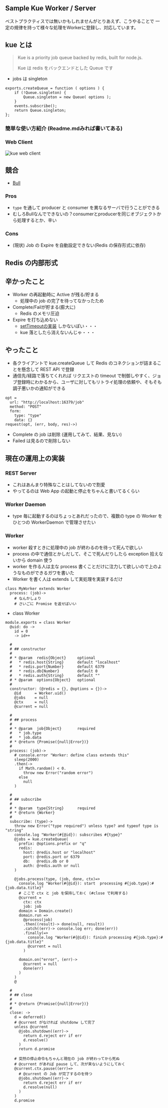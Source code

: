 Sample Kue Worker / Server
------------------------------------------------------------

ベストプラクティスでは無いかもしれませんがとりあえず、こうやることで
一定の規律を持って様々な処理をWorkerに登録し、対応しています。

## kue とは

> Kue is a priority job queue backed by redis, built for node.js.
> 
> Kue は redis をバックエンドとした Queue です


* jobs は singleton

```
exports.createQueue = function ( options ) {
    if (!Queue.singleton) {
        Queue.singleton = new Queue( options );
    }
    events.subscribe();
    return Queue.singleton;
};
```

### 簡単な使い方紹介 (Readme.mdみれば書いてある)



### Web Client

![kue web client](images/kue.webclient.png)

## 競合

* [Bull](https://github.com/OptimalBits/bull)

### Pros

* `type` を通して producer と consumer を異なるサーバで行うことができる
* むしろBullなんでできないの？consumerとproducerを同じオブジェクトから処理するとか、辛い

### Cons

* (現状) Job の Expire を自動設定できない(Redis の保存形式に依存)

## Redis の内部形式


## 辛かったこと

* Worker の再起動時に Active が残る/貯まる
  * 処理中の job の完了を待ってなかったため
* Complete/Failが貯まる(膨大に)
  * Redis のメモリ圧迫
* Expire を打ち込めない
  * [setTimeoutの実装](https://github.com/LearnBoost/kue/issues/130#issuecomment-11346815) しかないぽい・・・
  * kue 落としたら消えないんじゃ・・・

## やったこと

* 各クライアントで kue.createQueue して Redis のコネクションが詰まることを懸念して REST API で登録
* 通信先/経路で落ちてくれれば リクエストの timeout で制御しやすく、ジョブ登録時にわかるから、ユーザに対してもリトライ処理の依頼や、そもそも調子悪いかの通知ができる

```
opt =
  url: "http://localhost:16379/job"
  method: "POST"
  form:
    type: "type"
    data: {}
request(opt, (err, body, res)->)
```

* Complete の job は削除 (運用してみて、結果、見ない)
* Failed は見るので削除しない

## 現在の運用上の実装

### REST Server

* これはあんまり特殊なことはしてないので割愛
* やってるのは Web App の起動と停止をちゃんと書いてるくらい

### Worker Daemon

* type 毎に起動するのはちょっとあれだったので、複数の type の Worker をひとつの WorkerDaemon で管理させたい

### Worker

* worker 殺すときに処理中の job が終わるのを待って死んで欲しい
* process の中で通信とかしだして、そこで死んだりしたら exception 拾えないから domain 使う
* worker を作る人は主な process 書くことだけに注力して欲しいので上のようなものができるガワを書いた
* Worker を書く人は extends して実処理を実装するだけ

```
class MyWorker extends Worker
  process: (job)->
    # なんかしょり
    # さいごに Promise を返せばいい
```    
    
* class Worker

```
module.exports = class Worker
  @uid: do ->
    id = 0
    -> id++

  #
  # ## constructor
  #
  # * @param  redis{Object}     optional
  #   * redis.host{String}      default "localhost"
  #   * redis.port{Number}      default 6379
  #   * redis.db{Number}        default 0
  #   * redis.auth{String}      default ""
  # * @param  options{Object}   optional
  #
  constructor: (@redis = {}, @options = {})->
    @id      = Worker.uid()
    @jobs    = null
    @ctx     = null
    @current = null

  #
  # ## process
  #
  # * @param  job{Object}       required
  #   * job.type
  #   * job.data
  # * @return {Promise({null|Error})}
  #
  process: (job)->
    # console.error "Worker: define class extends this"
    sleep(2000)
    .then(->
      if Math.random() < 0.
        throw new Error("random error")
      else
        null
    )

  #
  # ## subscribe
  #
  # * @param  type{String}      required
  # * @return {Worker}
  #
  subscribe: (type)->
    throw new Error("type required") unless type? and typeof type is "string"
    console.log "Worker(#{@id}): subscribes #{type}"
    @jobs = kue.createQueue(
      prefix: @options.prefix or "q"
      redis:
        host: @redis.host or "localhost"
        port: @redis.port or 6379
        db:   @redis.db or 0
        auth: @redis.auth or null
    )

    @jobs.process(type, (job, done, ctx)=>
      console.log "Worker(#{@id}): start  processing #{job.type}:#{job.data.title}"
      # ここで ctx と job を保持しておく (#close で利用する)
      @current =
        ctx: ctx
        job: job
      domain = Domain.create()
      domain.run =>
        @process(job)
        .then((result)-> done(null, result))
        .catch((err)-> console.log err; done(err))
        .finally(=>
          console.log "Worker(#{@id}): finish processing #{job.type}:#{job.data.title}"
          @current = null
        )

      domain.on("error", (err)->
        @current = null
        done(err)
      )
    )
    @

  #
  # ## close
  #
  # * @return {Promise({null|Error})}
  #
  close: ->
    d = deferred()
    # @current がなければ shutdonw して完了
    unless @current
      @jobs.shutdown((err)->
        return d.reject err if err
        d.resolve()
      )
      return d.promise

    # 突然の停止命令もちゃんと現在の job が終わってから死ぬ
    # @current があれば pause して、次が来ないようにしておく
    @current.ctx.pause((err)=>
      # @current の Job が完了するのを待つ
      @jobs.shutdown((err)->
        return d.reject err if err
        d.resolve(null)
      )
    )
    d.promise
```